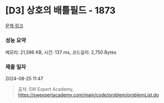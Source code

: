 # [D3] 상호의 배틀필드 - 1873 

[문제 링크](https://swexpertacademy.com/main/code/problem/problemDetail.do?contestProbId=AV5LyE7KD2ADFAXc) 

### 성능 요약

메모리: 21,596 KB, 시간: 137 ms, 코드길이: 2,750 Bytes

### 제출 일자

2024-08-25 11:47



> 출처: SW Expert Academy, https://swexpertacademy.com/main/code/problem/problemList.do